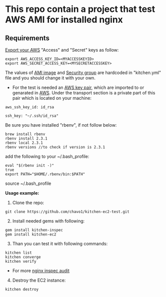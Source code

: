 # This repo contain a project that test AWS AMI for installed nginx

## Requirements

[Export your AWS](https://docs.aws.amazon.com/cli/latest/userguide/cli-environment.html) "Access" and "Secret" keys as follow:
```
export AWS_ACCESS_KEY_ID=<MYACCESSKEYID>
export AWS_SECRET_ACCESS_KEY=<MYSECRETACCESSKEY>
```

The values of <u>AMI image</u> and <u>Security group</u> are hardcoded in "kitchen.yml" file and you should change it with your own.

- For the test is needed an [AWS key pair](https://docs.aws.amazon.com/AWSEC2/latest/UserGuide/ec2-key-pairs.html), which are imported to or genarated in [AWS](https://docs.aws.amazon.com/AWSEC2/latest/UserGuide/ec2-key-pairs.html). Under the transport section is a private part of this pair which is located on your machine:

```
aws_ssh_key_id: id_rsa

ssh_key: "~/.ssh/id_rsa"
```
Be sure you have installed "rbenv", if not follow below:
```
brew install rbenv
rbenv install 2.3.1
rbenv local 2.3.1
rbenv versions //to check if version is 2.3.1
```
add the following to your ~/.bash_profile:

```
eval "$(rbenv init -)"
true
export PATH="$HOME/.rbenv/bin:$PATH"
```

source ~/.bash_profile

**Usage example:**


1.  Clone the repo:

```
git clone https://github.com/chavo1/kitchen-ec2-test.git
```
2. Install needed gems with following:
```
gem install kitchen-inspec
gem install kitchen-ec2
```
3. Than you can test it with following commands:

```
kitchen list
kitchen converge
kitchen verify
```

 - For more [nginx inspec audit](https://www.inspec.io/docs/reference/resources/nginx/)

4. Destroy the EC2 instance:
```
kitchen destroy
```
